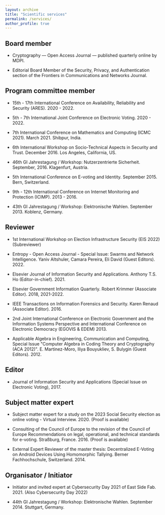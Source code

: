 ```yaml
---
layout: archive
title: "Scientific services"
permalink: /services/
author_profile: true
---
```


Board member
---
* Cryptography — Open Access Journal — published quarterly online by MDPI.

* Editorial Board Member of the Security, Privacy, and Authentication section of the Frontiers in Communications and Networks Journal.

Program committee member
---
* 15th - 17th International Conference on Availability, Reliability and Security (ARES). 2020 - 2022.

* 5th - 7th International Joint Conference on Electronic Voting. 2020 - 2022.

* 7th International Conference on Mathematics and Computing (ICMC 2021). March 2021. Shibpur, India.

* 6th International Workshop on Socio-Technical Aspects in Security and Trust. December 2016. Los Angeles, California, US.

* 46th GI Jahrestagung / Workshop: Nutzerzentrierte Sicherheit. September, 2016. Klagenfurt, Austria.

* 5th International Conference on E-voting and Identity. September 2015. Bern, Switzerland.

* 9th - 12th International Conference on Internet Monitoring and Protection (ICIMP). 2013 - 2016.

* 43th GI Jahrestagung / Workshop: Elektronische Wahlen. September 2013. Koblenz, Germany.


Reviewer
---
* 1st International Workshop on Election Infrastructure Security (EIS 2022) (Subreviewer)

* Entropy - Open Access Journal - Special Issue: Swarms and Network Intelligence.  Yaniv Altshuler, Camara Pereira, Eli David (Guest Editors). 2022.

* Elsevier Journal of Information Security and Applications. Anthony T.S. Ho (Editor-in-chief). 2021.

* Elsevier Government Information Quarterly. Robert Krimmer (Associate Editor). 2018, 2021-2022.

* IEEE Transactions on Information Forensics and Security. Karen Renaud (Associate Editor). 2016.

* 2nd Joint International Conference on Electronic Government and the Information Systems Perspective and International Conference on Electronic Democracy (EGOVIS & EDEM) 2013.

* Applicable Algebra in Engineering, Communication and Computing, Special Issue "Computer Algebra in Coding Theory and Cryptography (ACA 2012)". E. Martinez-Moro, Iliya Bouyukliev, S. Bulygin (Guest Editors). 2012.

Editor
---
* Journal of Information Security and Applications (Special Issue on Electronic Voting), 2017.

Subject matter expert
---

* Subject matter expert for a study on the 2023 Social Security election as online voting - Virtual Interview. 2020. (Proof is available)

* Consulting of the Council of Europe to the revision of the Council of Europe Recommendations on legal, operational, and technical standards for e-voting. Straßburg, France. 2016. (Proof is available)

* External Expert Reviewer of the master thesis: Decentralized E-Voting on Android Devices Using Homomorphic Tallying. Berner Fachhochschule, Switzerland. 2014.

Organisator / Initiator
---
* Initiator and invited expert at Cybersecurity Day 2021 of East Side Fab. 2021. (Also Cybersecurity Day 2022)

* 44th GI Jahrestagung / Workshop: Elektronische Wahlen. September 2014. Stuttgart, Germany.
